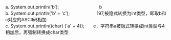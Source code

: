 a. System.out.println('b');　　　　　　　　　b<br>
b. System.out.println('b' + 'c');　　　　　　197,被隐式转换为int类型，即取b和c对应的ASCII码相加<br>
c. System.out.println((char) ('a' + 4));　　e，字符串a被隐式转换成int类型与4相加后，再强制转换成char类型<br>